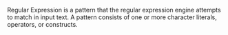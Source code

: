 Regular Expression is a pattern that the regular expression engine attempts to match in input text. A pattern consists of one or more character literals, operators, or constructs.
